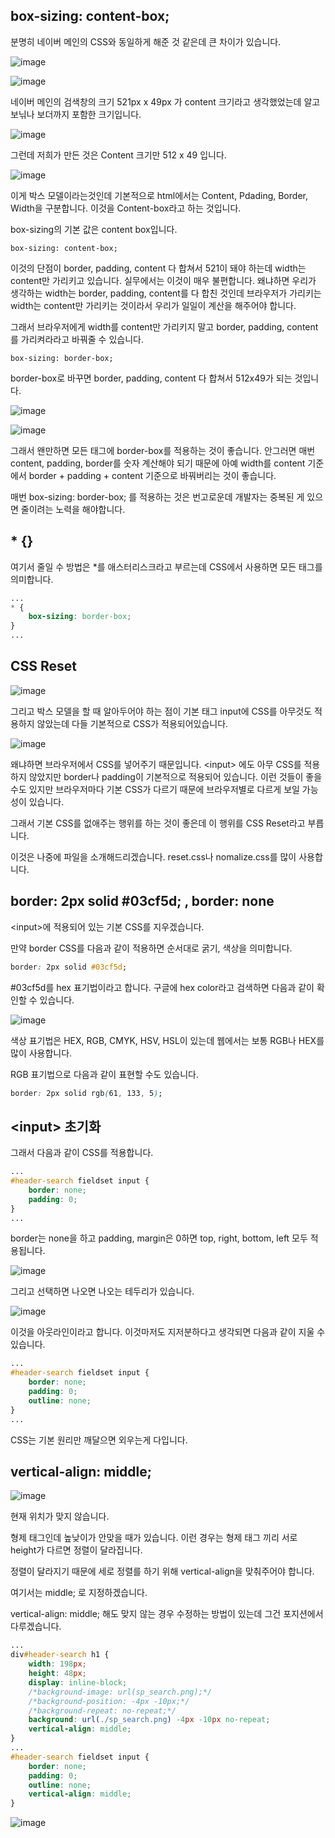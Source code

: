 ## box-sizing: content-box;

분명히 네이버 메인의 CSS와 동일하게 해준 것 같은데 큰 차이가 있습니다.

![image](https://user-images.githubusercontent.com/79847020/174620355-53a9a811-e9c7-4926-b2e3-a09d469c2471.png)

![image](https://user-images.githubusercontent.com/79847020/174620378-80f29659-8ccf-4aba-8f8d-a16629a869cc.png)

네이버 메인의 검색창의 크기 521px x 49px 가 content 크기라고 생각했었는데 알고보닊나 보더까지 포함한 크기입니다. 

![image](https://user-images.githubusercontent.com/79847020/174620833-db0bfa29-6ba7-4b4b-a1ed-494ef14b53f5.png)

그런데 저희가 만든 것은 Content 크기만 512 x 49 입니다.

![image](https://user-images.githubusercontent.com/79847020/174621047-2b1e0c1d-d20f-49d0-96ac-c57816a8c88f.png)

이게 박스 모델이라는것인데 기본적으로 html에서는 Content, Pdading, Border, Width을 구분합니다. 이것을 Content-box라고 하는 것입니다. 

box-sizing의 기본 값은 content box입니다.

```
box-sizing: content-box;
```

이것의 단점이 border, padding, content 다 합쳐서 521이 돼야 하는데 width는 content만 가리키고 있습니다. 실무에서는 이것이 매우 불편합니다. 왜냐하면 우리가 생각하는 width는 border, padding, content를 다 합친 것인데 브라우저가 가리키는 width는 content만 가리키는 것이라서 우리가 일일이 계산을 해주어야 합니다.

그래서 브라우저에게 width를 content만 가리키지 말고 border, padding, content를 가리켜라라고 바꿔줄 수 있습니다. 

```
box-sizing: border-box;
```

border-box로 바꾸면 border, padding, content 다 합쳐서 512x49가 되는 것입니다.

![image](https://user-images.githubusercontent.com/79847020/174622554-916250d5-4bbb-4560-81e5-14daac7fa899.png)

![image](https://user-images.githubusercontent.com/79847020/174622528-95ab9b37-eecd-43a8-af95-65a3c835834f.png)

그래서 왠만하면 모든 태그에 border-box를 적용하는 것이 좋습니다. 안그러면 매번 content, padding, border를 숫자 계산해야 되기 때문에 아예 width를 content 기준에서 border + padding + content 기준으로 바꿔버리는 것이 좋습니다.

매번 box-sizing: border-box; 를 적용하는 것은 번고로운데 개발자는 중복된 게 있으면 줄이려는 노력을 해야합니다.

## \* {}

여기서 줄일 수 방법은 \*를 애스터리스크라고 부르는데 CSS에서 사용하면 모든 태그를 의미합니다.

```CSS 
...
* {
    box-sizing: border-box;
}
...
```

## CSS Reset

![image](https://user-images.githubusercontent.com/79847020/174625883-24dbbca2-7c14-4a00-8167-2a752c91f58d.png)

그리고 박스 모델을 할 때 알아두어야 하는 점이 기본 태그 input에 CSS를 아무것도 적용하지 않았는데 다들 기본적으로 CSS가 적용되어있습니다.

![image](https://user-images.githubusercontent.com/79847020/174626096-29a37ea1-9e65-4372-86bd-f72d8acee4f7.png)

왜냐하면 브라우저에서 CSS를 넣어주기 때문입니다. \<input\> 에도 아무 CSS를 적용하지 않았지만 border나 padding이 기본적으로 적용되어 있습니다. 이런 것들이 좋을 수도 있지만 브라우저마다 기본 CSS가 다르기 때문에 브라우저별로 다르게 보일 가능성이 있습니다.

그래서 기본 CSS를 없애주는 행위를 하는 것이 좋은데 이 행위를 CSS Reset라고 부릅니다.

이것은 나중에 파일을 소개해드리겠습니다. reset.css나 nomalize.css를 많이 사용합니다. 

## border: 2px solid #03cf5d; , border: none

\<input\>에 적용되어 있는 기본 CSS를 지우겠습니다.

만약 border CSS를 다음과 같이 적용하면 순서대로 굵기, 색상을 의미합니다.

```CSS
border: 2px solid #03cf5d;
```

#03cf5d를 hex 표기법이라고 합니다. 구글에 hex color라고 검색하면 다음과 같이 확인할 수 있습니다.

![image](https://user-images.githubusercontent.com/79847020/174627118-81583118-b295-4d7d-b478-42c655186abd.png)

색상 표기법은 HEX, RGB, CMYK, HSV, HSL이 있는데 웹에서는 보통 RGB나 HEX를 많이 사용합니다.

RGB 표기법으로 다음과 같이 표현할 수도 있습니다.

```CSS
border: 2px solid rgb(61, 133, 5);
```

## \<input\> 초기화

그래서 다음과 같이 CSS를 적용합니다.

```CSS
...
#header-search fieldset input {
    border: none;
    padding: 0;
}
...
```

border는 none을 하고 padding, margin은 0하면 top, right, bottom, left 모두 적용됩니다.

![image](https://user-images.githubusercontent.com/79847020/174628314-d680ae6f-fdeb-4289-ab8e-2027ed74e4e6.png)

그리고 선택하면 나오면 나오는 테두리가 있습니다.

![image](https://user-images.githubusercontent.com/79847020/174628498-9d462f7e-1dba-4701-a771-6168e99cc003.png)

이것을 아웃라인이라고 합니다. 이것마저도 지저분하다고 생각되면 다음과 같이 지울 수 있습니다.

```CSS
...
#header-search fieldset input {
    border: none;
    padding: 0;
    outline: none;
}
...
```

CSS는 기본 원리만 깨달으면 외우는게 다입니다.

## vertical-align: middle;

![image](https://user-images.githubusercontent.com/79847020/174628975-12a9e12d-4edc-4d37-9cda-916cda762965.png)

현재 위치가 맞지 않습니다.

형제 태그인데 높낮이가 안맞을 때가 있습니다. 이런 경우는 형제 태그 끼리 서로 height가 다르면 정렬이 달라집니다. 

정렬이 달라지기 때문에 세로 정렬를 하기 위해 vertical-align을 맞춰주어야 합니다.

여기서는 middle; 로 지정하겠습니다.

vertical-align: middle; 해도 맞지 않는 경우 수정하는 방법이 있는데 그건 포지션에서 다루겠습니다. 

```CSS
...
div#header-search h1 {
    width: 198px;
    height: 48px;
    display: inline-block;
    /*background-image: url(sp_search.png);*/
    /*background-position: -4px -10px;*/
    /*background-repeat: no-repeat;*/
    background: url(./sp_search.png) -4px -10px no-repeat;
    vertical-align: middle;
}
...
#header-search fieldset input {
    border: none;
    padding: 0;
    outline: none;
    vertical-align: middle;
}
```

![image](https://user-images.githubusercontent.com/79847020/174634989-68e852d1-e694-43bc-83a2-a794e4dabea9.png)























